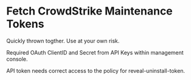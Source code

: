 # Fetch CrowdStrike Maintenance Tokens

Quickly thrown togther. Use at your own risk.

Required OAuth ClientID and Secret from API Keys within management console.

API token needs correct access to the policy for reveal-uninstall-token.
